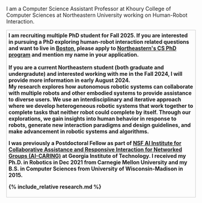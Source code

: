 <!-- **News📣:  I will be starting as a tenure-Track assistant professor at Khoury College of Computer Sciences at Northeastern University in the Fall of 2023.** If you are interested in pursuing a PhD exploring human-robot interaction related questions and want to live in [Boston](https://www.youtube.com/watch?v=s9EgbCaeyDs), please consider applying to [Northeastern's CS PhD program](https://www.khoury.northeastern.edu/programs/computer-science-phd/). -->

I am a Computer Science Assistant Professor at Khoury College of Computer Sciences at Northeastern University working on Human-Robot Interaction. 

<div style="border:1px solid #ccc;padding:1%;font-weight:bold">
I am recruiting multiple PhD student for Fall 2025. If you are interested in pursuing a PhD exploring human-robot interaction related questions and want to live in <a href="https://www.youtube.com/watch?v=s9EgbCaeyDs">Boston</a>, please apply to <a href="https://www.khoury.northeastern.edu/programs/computer-science-phd/">Northeastern's CS PhD program</a> and mention my name in your application.
<br />
<br />
If you are a current Northeastern student (both graduate and undergradute) and interested working with me in the Fall 2024, I will provide more information in early August 2024.
<br />
My research explores how autonomous robotic systems can collaborate with multiple robots and other embodied systems to provide assistance to diverse users. We use an interdisciplinary and iterative approach where we develop heterogeneous robotic systems that work together to complete tasks that neither robot could complete by itself. Through our explorations, we gain insights into human behavior in response to robots, generate new interaction paradigms and design guidelines, and make advancement in robotic systems and algorithms.

I was previously a Postdoctoral Fellow as part of [NSF AI Institute for Collaborative Assistance and Responsive Interaction for Networked Groups (AI-CARING)](https://www.ai-caring.org/) at Georgia Institute of Technology. I received my Ph.D. in Robotics in Dec 2021 from Carnegie Mellon University and my B.S. in Computer Sciences from University of Wisconsin-Madison in 2015.

{% include_relative research.md %}